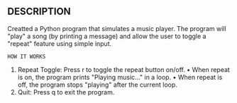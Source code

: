 ## DESCRIPTION

Creatted a Python program that simulates a music player. The program will
"play" a song (by printing a message) and allow the user to toggle a "repeat" feature
using simple input.

`` HOW IT WORKS ``

1. Repeat Toggle: Press r to toggle the repeat button on/off.
• When repeat is on, the program prints "Playing music..." in a loop.
• When repeat is off, the program stops "playing" after the current loop.
2. Quit: Press q to exit the program.